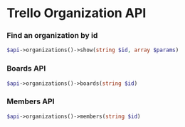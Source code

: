 Trello Organization API
======================

### Find an organization by id
```php
$api->organizations()->show(string $id, array $params)
```

### Boards API
```php
$api->organizations()->boards(string $id)
```

### Members API
```php
$api->organizations()->members(string $id)
```

